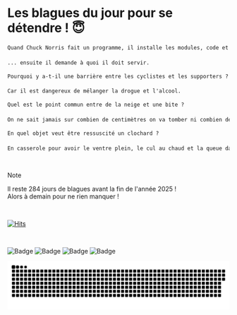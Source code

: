 
<h1>Les blagues du jour pour se détendre ! 😇</h1>

```diff
Quand Chuck Norris fait un programme, il installe les modules, code et vend le programme...

... ensuite il demande à quoi il doit servir.
```

```diff
Pourquoi y a-t-il une barrière entre les cyclistes et les supporters ?

Car il est dangereux de mélanger la drogue et l'alcool.
```

```diff
Quel est le point commun entre de la neige et une bite ?

On ne sait jamais sur combien de centimètres on va tomber ni combien de temps ça va tenir.
```

```diff
En quel objet veut être ressuscité un clochard ?

En casserole pour avoir le ventre plein, le cul au chaud et la queue dans les mains d’une femme.
```

<br/>

> [!NOTE]
> Il reste 284 jours de blagues avant la fin de l'année 2025 ! <br/>
> Alors à demain pour ne rien manquer !

<br/>


[![Hits](https://hits.seeyoufarm.com/api/count/incr/badge.svg?url=https%3A%2F%2Fgithub.com%2FClems02%2Fhit-counter&count_bg=%23003E80&title_bg=%235C9FE1&icon=powershell.svg&icon_color=%23FFFFFF&title=Visite&edge_flat=false)](https://hits.seeyoufarm.com)


<br/>


![Badge](https://img.shields.io/badge/Last%20updated%20on-white?style=for-the-badge&logo=clockify)   ![Badge](https://img.shields.io/badge/23/03-white?style=for-the-badge) ![Badge](https://img.shields.io/badge/at-white?style=for-the-badge) ![Badge](https://img.shields.io/badge/03:12-white?style=for-the-badge)


<p align="center">
 <img width="1000" src="assets/github-snake.svg" alt="snake"/>
</p>
